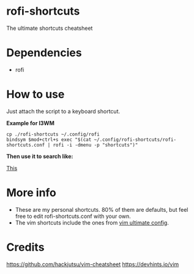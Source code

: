 # rofi-shortcuts
The ultimate shortcuts cheatsheet

Dependencies
==========

  * rofi

How to use
==========
Just attach the script to a keyboard shortcut.

**Example for I3WM**

    cp ./rofi-shortcuts ~/.config/rofi
    bindsym $mod+ctrl+s exec "$(cat ~/.config/rofi-shortcuts/rofi-shortcuts.conf | rofi -i -dmenu -p "shortcuts")"

**Then use it to search like:**

[This](https://www.youtube.com/watch?v=FPPuJuHICMs)

More info
==========
* These are my personal shortcuts. 80% of them are defaults, but feel free to edit rofi-shortcuts.conf with your own.
* The vim shortcuts include the ones from [vim ultimate config](https://github.com/amix/vimrc).

Credits
==========
https://github.com/hackjutsu/vim-cheatsheet
https://devhints.io/vim
